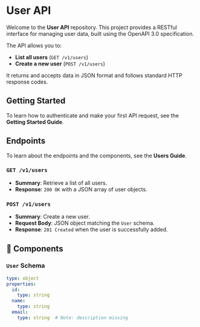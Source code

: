 # User API

Welcome to the **User API** repository. This project provides a RESTful interface for managing user data, built using the OpenAPI 3.0 specification.

The API allows you to:
- **List all users** (`GET /v1/users`)
- **Create a new user** (`POST /v1/users`)

It returns and accepts data in JSON format and follows standard HTTP response codes.

## Getting Started

To learn how to authenticate and make your first API request, see the **Getting Started Guide**.

## Endpoints

To learn about the endpoints and the components, see the **Users Guide**.

### `GET /v1/users`
- **Summary**: Retrieve a list of all users.
- **Response**: `200 OK` with a JSON array of user objects.

### `POST /v1/users`
- **Summary**: Create a new user.
- **Request Body**: JSON object matching the `User` schema.
- **Response**: `201 Created` when the user is successfully added.

## 🧩 Components

### `User` Schema
```yaml
type: object
properties:
  id:
    type: string
  name:
    type: string
  email:
    type: string  # Note: description missing


